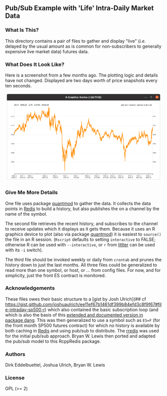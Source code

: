 
## Pub/Sub Example with 'Life' Intra-Daily Market Data

### What Is This?

This directory contains a pair of files to gather and display "live" (_i.e._
delayed by the usual amount as is common for non-subscribers to generally
expensive live market data) futures data.

### What Does It Look Like?

Here is a screenshot from a few months ago. The plotting logic and details have
not changed. Displayed are two days worth of price snapshots every ten seconds.

![](example_screenshot.png)

### Give Me More Details

One file uses package [quantmod](https://cloud.r-project.org/package=quantmod)
to gather the data. It collects the data points in [Redis](https://redis.io) to
build a history, but also publishes the on a channel by the name of the symbol.

The second file retrieves the recent history, and subscribes to the channel to
receive updates which it displays as it gets them.  Because it uses an R
graphics device to plot (also via package
[quantmod](https://cloud.r-project.org/package=quantmod)) it is easiest to
`source()` the file in an R session. (`Rscript` defaults to setting
`interactive` to FALSE; otherwise R can be used with `--interactive`, or `r`
from [littler](https://cloud.r-project.org/package=quantmod) can be used with
its `-i` switch).

The third file should be invoked weekly or daily from `crontab` and prunes the
history down to just the last months.  All three files could be generalized to
read more than one symbol, or host, or ... from config files.  For now, and for
simplicity, just the front ES contract is monitored.

### Acknowledgements

These files owes their basic structure to a [gist by Josh Ulrich](## cf
https://gist.github.com/joshuaulrich/ee11ef67b1461df399b84efd3c8f9f67#file-intraday-sp500-r)
which also contained the basic subscription loop (and which is also the basis of
this [extended and documented version in package
dang](https://github.com/eddelbuettel/dang/blob/master/R/intradayMarketMonitor.R). This
was then generalized to use a symbol such as `ES=F` (for the front month SP500
futures contract) for which no history is available by both caching in [Redis](https://redis.io)
and using pub/sub to distribute.  The
[rredis](https://cloud.r-project.org/package=rredis) was used for the initial
pub/sub approach.  Bryan W. Lewis then ported and adapted the pub/sub model to
this RcppRedis package.

### Authors

Dirk Eddelbuettel, Joshua Ulrich, Bryan W. Lewis

### License

GPL (>= 2)
